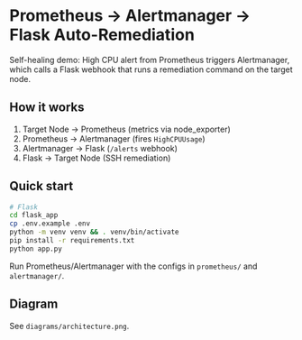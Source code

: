 # Prometheus → Alertmanager → Flask Auto-Remediation

Self-healing demo: High CPU alert from Prometheus triggers Alertmanager,
which calls a Flask webhook that runs a remediation command on the target node.

## How it works
1. Target Node → Prometheus (metrics via node_exporter)
2. Prometheus → Alertmanager (fires `HighCPUUsage`)
3. Alertmanager → Flask (`/alerts` webhook)
4. Flask → Target Node (SSH remediation)

## Quick start
```bash
# Flask
cd flask_app
cp .env.example .env
python -m venv venv && . venv/bin/activate
pip install -r requirements.txt
python app.py
```

Run Prometheus/Alertmanager with the configs in `prometheus/` and `alertmanager/`.

## Diagram
See `diagrams/architecture.png`.
